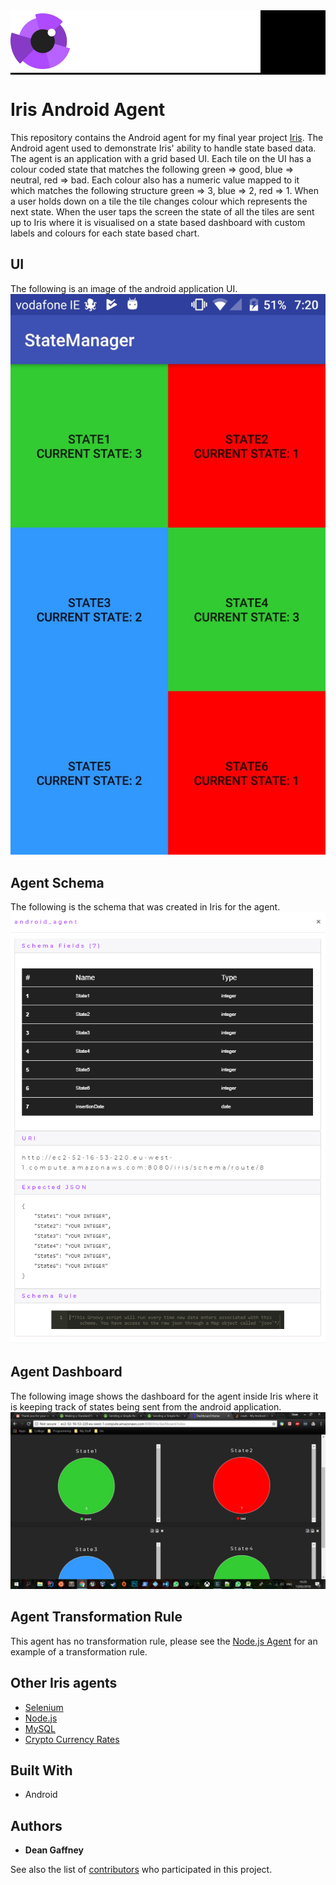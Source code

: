 <div style="background-image:url(./images/iris_jumbo_bg.png); background-color:black;">
    <div style="position: relative; left: 0; top: 0;">
        <img src="./images/iris_logo_colour.png" style="position: relative; top: 0; left: 0;"/>
    </div>
</div>

# Iris Android Agent

This repository contains the Android agent for my final year project [Iris](https://github.com/DeanGaffney/iris). The Android agent used to demonstrate Iris' ability to handle state based data. The agent is an application with a grid based UI. Each tile on the UI has a colour coded state that matches the following green => good, blue => neutral, red => bad. Each colour also has a numeric value mapped to it which matches the following structure green => 3, blue => 2, red => 1. When a user holds down on a tile the tile changes colour which represents the next state. When the user taps the screen the state of all the tiles are sent up to Iris where it is visualised on a state based dashboard with custom labels and colours for each state based chart.

## UI
The following is an image of the android application UI.
![Iris Android App UI](./images/android-agent.jpeg)

## Agent Schema
The following is the schema that was created in Iris for the agent.
![Iris UI Schema](./images/iris-android-schema.PNG)

## Agent Dashboard
The following image shows the dashboard for the agent inside Iris where it is keeping track of states being sent from the android application.
![Iris Dashboard](./images/android-agent-dashboard.jpeg)

## Agent Transformation Rule
This agent has no transformation rule, please see the [Node.js Agent](https://github.com/DeanGaffney/iris-node) for an example of a transformation rule.

## Other Iris agents
* [Selenium](https://github.com/DeanGaffney/iris-selenium)
* [Node.js](https://github.com/DeanGaffney/iris-node)
* [MySQL](https://github.com/DeanGaffney/iris-mysql)
* [Crypto Currency Rates](https://github.com/DeanGaffney/iris-crypto-rates)

## Built With

- Android

## Authors

* **Dean Gaffney**

See also the list of [contributors](https://github.com/DeanGaffney/iris-android/graphs/contributors) who participated in this project.